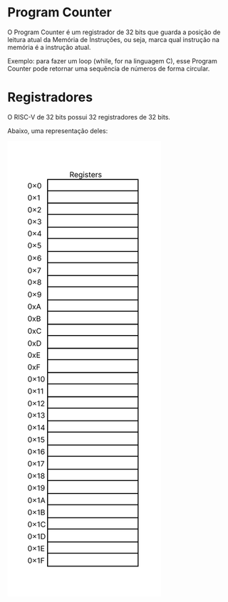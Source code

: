 # Program Counter

O Program Counter é um registrador de 32 bits que guarda a posição de leitura atual da Memória de Instruções, ou seja, marca qual instrução na memória é a instrução atual.

Exemplo: para fazer um loop (while, for na linguagem C), esse Program Counter pode retornar uma sequência de números de forma circular.

# Registradores

O RISC-V de 32 bits possui 32 registradores de 32 bits.

Abaixo, uma representação deles:

![registers](registers.png)

